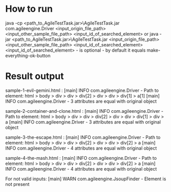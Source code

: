 # How to run
 java -cp <path_to_AgileTestTask.jar>\AgileTestTask.jar com.agileengine.Driver <input_origin_file_path> <input_other_sample_file_path> <input_id_of_searched_element>
 or
 java -jar <path_to_AgileTestTask.jar>\AgileTestTask.jar <input_origin_file_path> <input_other_sample_file_path> <input_id_of_searched_element>
 <input_id_of_searched_element> - is optional - by default it equals make-everything-ok-button
 
# Result output
sample-1-evil-gemini.html :
[main] INFO com.agileengine.Driver - Path to element: html > body > div > div > div[2] > div > div > div[1] > a[1]
[main] INFO com.agileengine.Driver - 3 attributes are equal with original object

sample-2-container-and-clone.html :
[main] INFO com.agileengine.Driver - Path to element: html > body > div > div > div[2] > div > div > div[1] > div > a
[main] INFO com.agileengine.Driver - 3 attributes are equal with original object

sample-3-the-escape.html  :
[main] INFO com.agileengine.Driver - Path to element: html > body > div > div > div[2] > div > div > div[2] > a
[main] INFO com.agileengine.Driver - 4 attributes are equal with original object

sample-4-the-mash.html :
[main] INFO com.agileengine.Driver - Path to element: html > body > div > div > div[2] > div > div > div[2] > a
[main] INFO com.agileengine.Driver - 4 attributes are equal with original object

For not valid inputs: 
[main] WARN com.agileengine.JsoupFinder - Element is not present
